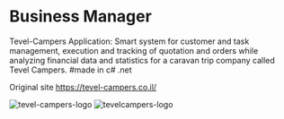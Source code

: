 # Business Manager
Tevel-Campers Application:
 Smart system for customer and task management,
 execution and tracking of quotation and orders while analyzing financial data and statistics for a caravan trip company called Tevel Campers.
#made in c# .net

Original site https://tevel-campers.co.il/

![tevel-campers-logo](https://user-images.githubusercontent.com/73343170/222672110-0a571004-779e-4484-b3a1-c675900b97a0.jpg)
![tevelcampers-logo](https://user-images.githubusercontent.com/73343170/222672120-61e1e386-bedf-4ac5-b993-9e2ac51538b3.jpg)

